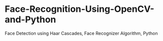 # Face-Recognition-Using-OpenCV-and-Python
Face Detection using Haar Cascades, Face Recognizer Algorithm, Python
